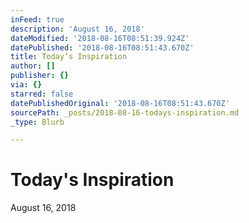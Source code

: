 ```yaml
---
inFeed: true
description: 'August 16, 2018'
dateModified: '2018-08-16T08:51:39.924Z'
datePublished: '2018-08-16T08:51:43.670Z'
title: Today’s Inspiration
author: []
publisher: {}
via: {}
starred: false
datePublishedOriginal: '2018-08-16T08:51:43.670Z'
sourcePath: _posts/2018-08-16-todays-inspiration.md
_type: Blurb

---
```

# Today's Inspiration

August 16, 2018
